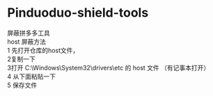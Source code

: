 # Pinduoduo-shield-tools
屏蔽拼多多工具  
host 屏蔽方法  
1 先打开仓库的host文件，  
2复制一下    
3打开 C:\Windows\System32\drivers\etc 的 host 文件 （有记事本打开）   
4 从下面粘贴一下   
5 保存文件  


